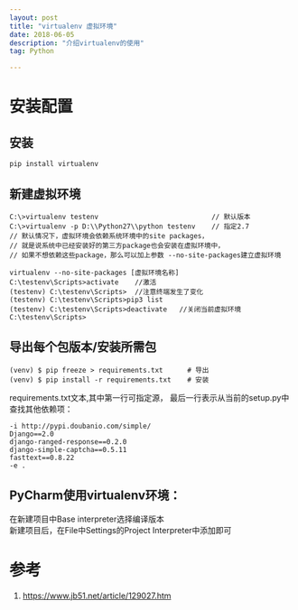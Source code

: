 ```yaml
---
layout: post
title: "virtualenv 虚拟环境"
date: 2018-06-05
description: "介绍virtualenv的使用"
tag: Python

---
```


# 安装配置
## 安装
```
pip install virtualenv
```

## 新建虚拟环境
```
C:\>virtualenv testenv                            // 默认版本
C:\>virtualenv -p D:\\Python27\\python testenv    // 指定2.7
// 默认情况下，虚拟环境会依赖系统环境中的site packages，
// 就是说系统中已经安装好的第三方package也会安装在虚拟环境中，
// 如果不想依赖这些package，那么可以加上参数 --no-site-packages建立虚拟环境
 
virtualenv --no-site-packages [虚拟环境名称]
C:\testenv\Scripts>activate    //激活
(testenv) C:\testenv\Scripts>  //注意终端发生了变化
(testenv) C:\testenv\Scripts>pip3 list
(testenv) C:\testenv\Scripts>deactivate   //关闭当前虚拟环境
C:\testenv\Scripts>
```

## 导出每个包版本/安装所需包
```
(venv) $ pip freeze > requirements.txt      # 导出
(venv) $ pip install -r requirements.txt    # 安装
```
requirements.txt文本,其中第一行可指定源，
最后一行表示从当前的setup.py中查找其他依赖项：
```
-i http://pypi.doubanio.com/simple/
Django==2.0
django-ranged-response==0.2.0
django-simple-captcha==0.5.11
fasttext==0.8.22
-e .
```

## PyCharm使用virtualenv环境：
在新建项目中Base interpreter选择编译版本<br>
新建项目后，在File中Settings的Project Interpreter中添加即可


# 参考
1. https://www.jb51.net/article/129027.htm